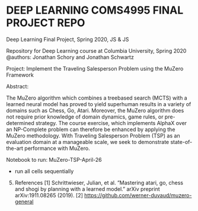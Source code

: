 # DEEP LEARNING COMS4995 FINAL PROJECT REPO

Deep Learning Final Project, Spring 2020, JS &amp; JS

Repository for Deep Learning course at Columbia University, Spring 2020
@authors: Jonathan Schory and Jonathan Schwartz

Project: Implement the Traveling Salesperson Problem using the MuZero Framework 

Abstract:

The MuZero algorithm which combines a treebased search (MCTS) with a learned neural model
has proved to yield superhuman results in a variety of domains such as Chess, Go, Atari. Moreover, the MuZero algorithm does not require prior
knowledge of domain dynamics, game rules, or
pre-determined strategy. The course exercise,
which implements AlphaX over an NP-Complete
problem can therefore be enhanced by applying
the MuZero methodology. With Traveling Salesperson Problem (TSP) as an evaluation domain
at a manageable scale, we seek to demonstrate
state-of-the-art performance with MuZero.

Notebook to run: MuZero-TSP-April-26
* run all cells sequentially 

5. References
[1] Schrittwieser, Julian, et al. ”Mastering atari, go, chess
and shogi by planning with a learned model.” arXiv preprint
arXiv:1911.08265 (2019).
[2]  https://github.com/werner-duvaud/muzero-general

